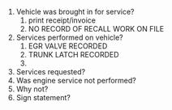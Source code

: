 1. Vehicle was brought in for service?
	1. print receipt/invoice
	2. NO RECORD OF RECALL WORK ON FILE
2. Services performed on vehicle?
	1. EGR VALVE RECORDED
	2. TRUNK LATCH RECORDED
	3. 
3. Services requested?
4. Was engine service not performed?
5. Why not?
6. Sign statement?